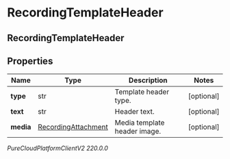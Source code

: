 # RecordingTemplateHeader

## RecordingTemplateHeader

## Properties

|Name | Type | Description | Notes|
|------------ | ------------- | ------------- | -------------|
| **type** | str | Template header type. | [optional] |
| **text** | str | Header text. | [optional] |
| **media** | [RecordingAttachment](RecordingAttachment) | Media template header image. | [optional] |



_PureCloudPlatformClientV2 220.0.0_
